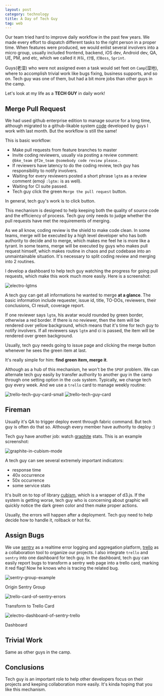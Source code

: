 ```yaml
---
layout: post
category: technology
title: A Day of Tech Guy
tag: web
---
```




Our team tried hard to improve daily workflow in the past few years.
We made every effort to dispatch different tasks to the right person
in a proper time. When features were produced, we would enlist
several involvers into a micro group, usually included frontend,
backend, iOS dev, Android dev, QA, UE, PM, and etc, which we called
it `开队`, `打怪`, `打Boss`, `Sprint`.

Guys(老湿) who were not assigned even a task would set feet
on `Camp`(湿地), where to accomplish trivial work like bugs fixing,
business supports, and so on. Tech guy was one of them, but had
a bit more jobs than other guys in the camp.

Let's look at my life as a **TECH GUY** in daily work!

## Merge Pull Request

We had used github enterprise edition to manage source for
a long time, although migrated to a github-likable system
[code] developed by guys I work with last month. But the
workflow is still the same!

This is basic workflow:

* Make pull requests from feature branches to master
* Invite coding reviewers, usually via posting a review comment:
  `@bke_team @f2e_team @somebody code review please.`.
* If reviewers have latency to do the coding review, tech guy
  has responsibility to notify involvers.
* Waiting for every reviewers posted a short phrase `lgtm` as
  a review comment (emoji `:lgtm:` is as well).
* Waiting for CI suite passed.
* Tech guy click the green `Merge the pull request` button.

In general, tech guy's work is to click button.

This mechanism is designed to help keeping both the quality of
source code and the efficiency of process. Tech guy only
needs to judge whether the pull requests have met the requirements
of merging.

As we all know, coding review is the shield to make code clean.
In some teams, merge will be executed by a high level developer
who has both authority to decide and to merge,  which makes me feel
he is more like a tyrant. In some teams, merge will be executed by
guys who makes pull request himself, which makes routine in chaos
and put codebase into an unmaintainable situation. It's necessary
to split coding review and merging into 2 routines.

I develop a dashboard to help tech guy watching the progress
for going pull requests, which make this work much more easily.
Here is a screenshot:

![electro-lgtms](/images/2014/electro-lgtms.png)

A tech guy can get all informations he wanted to merge **at a glance**.
The basic information include requester, issue id, title, TO-DOs,
reviewers, their conclusions, CI result, coverage report.

If one reviewer says `lgtm`, his avatar would rounded by green border,
otherwise a red border.
If there is no reviewer, then the item will be rendered over yellow
background, which means that it's time for tech guy to
notify involvers.
If all reviewers says `lgtm` and ci is passed, the item will be
rendered over green background.

Usually, tech guy needs going to issue page and
clicking the merge button whenever he sees the green item at last.

It's really simple for him: **find green item, merge it**.

Although as a hub of this mechanism, he won't be the `SPOF` problem.
We can alternate tech guy easily by transfer authority to another guy in
the camp through one setting option in the `code` system.
Typically, we change tech guy every week.
And we use a `trello` card to manage weekly routine:

![trello-tech-guy-card-small](/images/2014/trello-tech-guy-card-small.png)
![trello-tech-guy-card](/images/2014/trello-tech-guy-card.png)

## Fireman

Usually it's QA to trigger deploy event through fabric command.
But tech guy is often do that so. Although every member have authority
to deploy :)

Tech guy have another job: watch [graphite] stats.
This is an example screenshot:

![graphite-in-cubism-mode](/images/2014/graphite-in-cubism-mode.png)

A tech guy can see several extremely important indicators:

* response time
* 40x occurrence
* 50x occurrence
* some service stats

It's built on to top of library [cubism], which is a
wrapper of d3.js.
If the system is getting worse,  tech guy who is
concerning about graphic will quickly notice the dark green
color and then make proper actions.

Usually, the errors will happen after a deployment. Tech guy need
to help decide how to handle it, rollback or hot fix.

## Assign Bugs

We use [sentry] as a realtime error logging and aggregation
platform, [trello] as a collaboration tool to organize our
projects.
I also integrate `trello` and `sentry` into one dashboard for tech guy.
In the dashboard, tech guy can easily report bugs to transform a sentry
web page into a trello card, marking it red flag! Now he knows
who is tracing the related bug.

![sentry-group-example](/images/2014/sentry-group-example.png)

Origin Sentry Group

![trello-card-of-sentry-errors](/images/2014/trello-card-of-sentry-errors.png)

Transform to Trello Card

![electro-dashboard-of-sentry-trello](/images/2014/electro-dashboard-of-sentry-trello.png)

Dashboard

## Trivial Work

Same as other guys in the camp.

## Conclusions

Tech guy is an important role to help other developers focus on
their projects and keeping collaboration more easily.
It's kinda hoping that you like this mechanism.


[code]: https://github.com/douban/code
[graphite]: http://graphite.wikidot.com/
[cubism]: https://github.com/square/cubism
[sentry]: https://github.com/getsentry/sentry
[trello]: http://trello.com/
